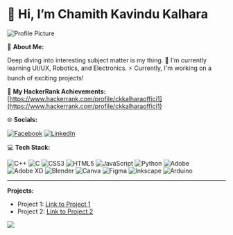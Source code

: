 # 👋 Hi, I’m Chamith Kavindu Kalhara

![Profile Picture](path/to/your/profile/picture.jpg)  <!-- Replace with your image -->

💫 **About Me:**

Deep diving into interesting subject matter is my thing.
🌱 I'm currently learning UI/UX, Robotics, and Electronics.
⚡ Currently, I'm working on a bunch of exciting projects!

🥳 **My HackerRank Achievements:** [https://www.hackerrank.com/profile/ckkalharaoffici1](https://www.hackerrank.com/profile/ckkalharaoffici1)


🌐 **Socials:**

[![Facebook](https://img.shields.io/badge/Facebook-%231877F2.svg?logo=Facebook&logoColor=white)](https://www.facebook.com/profile.php?id=100080722353200)  <!-- Corrected Facebook link -->
[![LinkedIn](https://img.shields.io/badge/LinkedIn-%230077B5.svg?logo=linkedin&logoColor=white)](https://www.linkedin.com/in/kavindu-kalhara-30a476319)  <!-- Corrected LinkedIn link -->


💻 **Tech Stack:**

![C++](https://img.shields.io/badge/c++-%2300599C.svg?style=for-the-badge&logo=c%2B%2B&logoColor=white)
![C](https://img.shields.io/badge/c-%2300599C.svg?style=for-the-badge&logo=c&logoColor=white)
![CSS3](https://img.shields.io/badge/css3-%231572B6.svg?style=for-the-badge&logo=css3&logoColor=white)
![HTML5](https://img.shields.io/badge/html5-%23E34F26.svg?style=for-the-badge&logo=html5&logoColor=white)
![JavaScript](https://img.shields.io/badge/javascript-%23323330.svg?style=for-the-badge&logo=javascript&logoColor=%23F7DF1E)
![Python](https://img.shields.io/badge/python-3670A0?style=for-the-badge&logo=python&logoColor=ffdd54)
![Adobe](https://img.shields.io/badge/adobe-%23FF0000.svg?style=for-the-badge&logo=adobe&logoColor=white)
![Adobe XD](https://img.shields.io/badge/Adobe%20XD-470137?style=for-the-badge&logo=Adobe%20XD&logoColor=#FF61F6)
![Blender](https://img.shields.io/badge/blender-%23F5792A.svg?style=for-the-badge&logo=blender&logoColor=white)
![Canva](https://img.shields.io/badge/Canva-%2300C4CC.svg?style=for-the-badge&logo=Canva&logoColor=white)
![Figma](https://img.shields.io/badge/figma-%23F24E1E.svg?style=for-the-badge&logo=figma&logoColor=white)
![Inkscape](https://img.shields.io/badge/Inkscape-e0e0e0?style=for-the-badge&logo=inkscape&logoColor=080A13)
![Arduino](https://img.shields.io/badge/-Arduino-00979D?style=for-the-badge&logo=Arduino&logoColor=white)


---

**Projects:**

<!-- Add links to your projects here (or a description) -->
* Project 1: [Link to Project 1](link-to-project-1)
* Project 2: [Link to Project 2](link-to-project-2)

<!-- Remove this line if you don't want a visit counter -->
[![](https://visitcount.itsvg.in/api?id=kalharaCK&icon=0&color=0)](https://visitcount.itsvg.in)

<!-- Proudly created with GPRM ( https://gprm.itsvg.in ) -->

<!--Important: Replace `path/to/your/profile/picture.jpg` with the actual path to your profile picture. Remove the unnecessary project placeholder and visit counter if they're not applicable. -->
